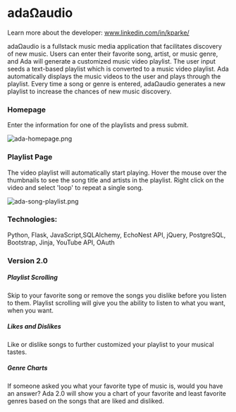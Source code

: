 # adaΩaudio

Learn more about the developer: www.linkedin.com/in/kparke/

adaΩaudio is a fullstack music media application that facilitates discovery of new music. Users can enter their favorite song, artist, or music genre, and Ada will generate a customized music video playlist. The user input seeds a text-based playlist which is converted to a music video playlist. Ada automatically displays the music videos to the user and plays through the playlist. Every time a song or genre is entered, adaΩaudio generates a new playlist to increase the chances of new music discovery.

### Homepage
Enter the information for one of the playlists and press submit.

![ada-homepage.png](./static/css/ada-homepage.png)

### Playlist Page
The video playlist will automatically start playing. Hover the mouse over the thumbnails to see the song title and artists in the playlist. Right click on the video and select 'loop' to repeat a single song.

![ada-song-playlist.png](./static/css/ada-song-playlist.png)

### Technologies:
Python, Flask, JavaScript,SQLAlchemy, EchoNest API, jQuery, PostgreSQL, Bootstrap, Jinja, YouTube API, OAuth

### Version 2.0
##### Playlist Scrolling
Skip to your favorite song or remove the songs you dislike before you listen to them. Playlist scrolling will give you the ability to listen to what you want, when you want.
##### Likes and Dislikes
Like or dislike songs to further customized your playlist to your musical tastes.
##### Genre Charts
If someone asked you what your favorite type of music is, would you have an answer? Ada 2.0 will show you a chart of your favorite and least favorite genres based on the songs that are liked and disliked.